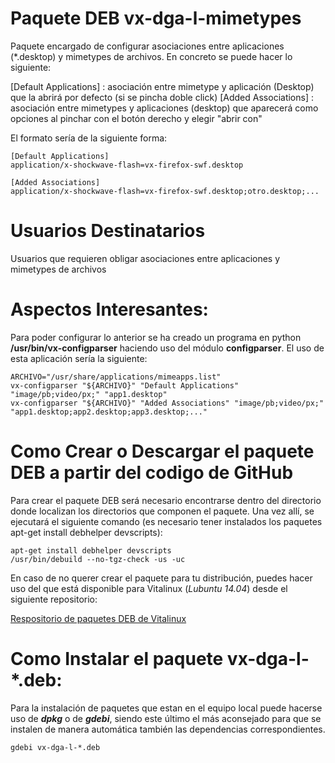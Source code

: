 # Paquete DEB vx-dga-l-mimetypes

Paquete encargado de configurar asociaciones entre aplicaciones (*.desktop) y mimetypes de archivos.
En concreto se puede hacer lo siguiente:

[Default Applications] : asociación entre mimetype y aplicación (Desktop) que la abrirá por defecto (si se pincha doble click)
[Added Associations] : asociación entre mimetypes y aplicaciones (desktop) que aparecerá como opciones al pinchar con el botón derecho y elegir "abrir con"

El formato sería de la siguiente forma:

```
[Default Applications]
application/x-shockwave-flash=vx-firefox-swf.desktop

[Added Associations]
application/x-shockwave-flash=vx-firefox-swf.desktop;otro.desktop;...
```

# Usuarios Destinatarios

Usuarios que requieren obligar asociaciones entre aplicaciones y mimetypes de archivos

# Aspectos Interesantes:

Para poder configurar lo anterior se ha creado un programa en python **/usr/bin/vx-configparser** haciendo uso del módulo **configparser**.  El uso de esta aplicación sería la siguiente:

```
ARCHIVO="/usr/share/applications/mimeapps.list" 
vx-configparser "${ARCHIVO}" "Default Applications" "image/pb;video/px;" "app1.desktop" 
vx-configparser "${ARCHIVO}" "Added Associations" "image/pb;video/px;" "app1.desktop;app2.desktop;app3.desktop;..."
```

# Como Crear o Descargar el paquete DEB a partir del codigo de GitHub
Para crear el paquete DEB será necesario encontrarse dentro del directorio donde localizan los directorios que componen el paquete.  Una vez allí, se ejecutará el siguiente comando (es necesario tener instalados los paquetes apt-get install debhelper devscripts):

```
apt-get install debhelper devscripts
/usr/bin/debuild --no-tgz-check -us -uc
```

En caso de no querer crear el paquete para tu distribución, puedes hacer uso del que está disponible para Vitalinux (*Lubuntu 14.04*) desde el siguiente repositorio:

[Respositorio de paquetes DEB de Vitalinux](http://migasfree.educa.aragon.es/repo/Lubuntu-14.04/STORES/base/)

# Como Instalar el paquete vx-dga-l-*.deb:

Para la instalación de paquetes que estan en el equipo local puede hacerse uso de ***dpkg*** o de ***gdebi***, siendo este último el más aconsejado para que se instalen de manera automática también las dependencias correspondientes.
```
gdebi vx-dga-l-*.deb
```
